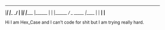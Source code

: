   _     _ _______ _     _       _______ _______ _______ _______
  |_____| |______  \___/        |       |_____| |______ |______
  |     | |______ _/   \_ _____ |_____  |     | ______| |______
  
  Hi I am Hex_Case and I can't code for shit but I am trying really hard.
  
